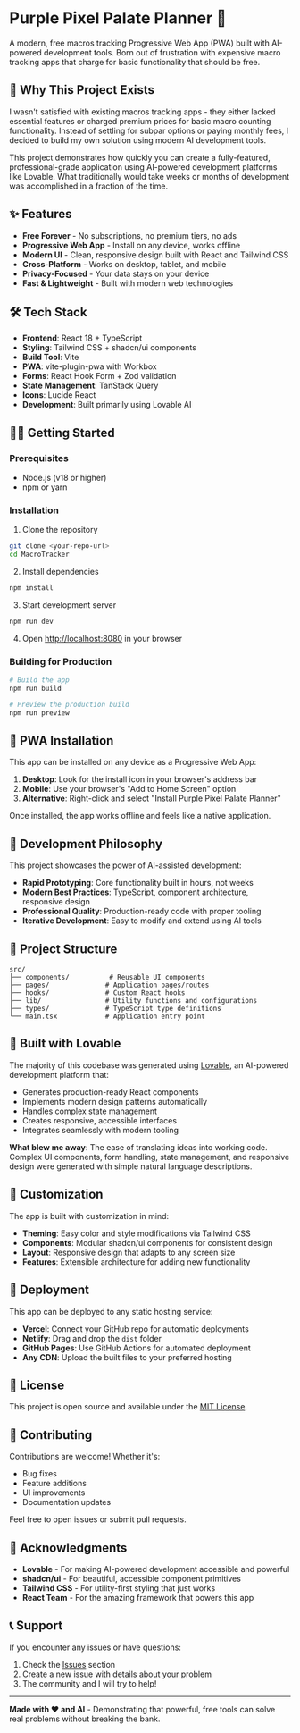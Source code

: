 # Purple Pixel Palate Planner 🍎

A modern, free macros tracking Progressive Web App (PWA) built with AI-powered development tools. Born out of frustration with expensive macro tracking apps that charge for basic functionality that should be free.

## 🚀 Why This Project Exists

I wasn't satisfied with existing macros tracking apps - they either lacked essential features or charged premium prices for basic macro counting functionality. Instead of settling for subpar options or paying monthly fees, I decided to build my own solution using modern AI development tools.

This project demonstrates how quickly you can create a fully-featured, professional-grade application using AI-powered development platforms like Lovable. What traditionally would take weeks or months of development was accomplished in a fraction of the time.

## ✨ Features

- **Free Forever** - No subscriptions, no premium tiers, no ads
- **Progressive Web App** - Install on any device, works offline
- **Modern UI** - Clean, responsive design built with React and Tailwind CSS
- **Cross-Platform** - Works on desktop, tablet, and mobile
- **Privacy-Focused** - Your data stays on your device
- **Fast & Lightweight** - Built with modern web technologies

## 🛠️ Tech Stack

- **Frontend**: React 18 + TypeScript
- **Styling**: Tailwind CSS + shadcn/ui components
- **Build Tool**: Vite
- **PWA**: vite-plugin-pwa with Workbox
- **Forms**: React Hook Form + Zod validation
- **State Management**: TanStack Query
- **Icons**: Lucide React
- **Development**: Built primarily using Lovable AI

## 🏃‍♂️ Getting Started

### Prerequisites
- Node.js (v18 or higher)
- npm or yarn

### Installation

1. Clone the repository
```bash
git clone <your-repo-url>
cd MacroTracker
```

2. Install dependencies
```bash
npm install
```

3. Start development server
```bash
npm run dev
```

4. Open [http://localhost:8080](http://localhost:8080) in your browser

### Building for Production

```bash
# Build the app
npm run build

# Preview the production build
npm run preview
```

## 📱 PWA Installation

This app can be installed on any device as a Progressive Web App:

1. **Desktop**: Look for the install icon in your browser's address bar
2. **Mobile**: Use your browser's "Add to Home Screen" option
3. **Alternative**: Right-click and select "Install Purple Pixel Palate Planner"

Once installed, the app works offline and feels like a native application.

## 🎯 Development Philosophy

This project showcases the power of AI-assisted development:

- **Rapid Prototyping**: Core functionality built in hours, not weeks
- **Modern Best Practices**: TypeScript, component architecture, responsive design
- **Professional Quality**: Production-ready code with proper tooling
- **Iterative Development**: Easy to modify and extend using AI tools

## 🔧 Project Structure

```
src/
├── components/          # Reusable UI components
├── pages/              # Application pages/routes
├── hooks/              # Custom React hooks
├── lib/                # Utility functions and configurations
├── types/              # TypeScript type definitions
└── main.tsx            # Application entry point
```

## 🤖 Built with Lovable

The majority of this codebase was generated using [Lovable](https://lovable.dev), an AI-powered development platform that:

- Generates production-ready React components
- Implements modern design patterns automatically
- Handles complex state management
- Creates responsive, accessible interfaces
- Integrates seamlessly with modern tooling

**What blew me away**: The ease of translating ideas into working code. Complex UI components, form handling, state management, and responsive design were generated with simple natural language descriptions.

## 🎨 Customization

The app is built with customization in mind:

- **Theming**: Easy color and style modifications via Tailwind CSS
- **Components**: Modular shadcn/ui components for consistent design
- **Layout**: Responsive design that adapts to any screen size
- **Features**: Extensible architecture for adding new functionality

## 🚀 Deployment

This app can be deployed to any static hosting service:

- **Vercel**: Connect your GitHub repo for automatic deployments
- **Netlify**: Drag and drop the `dist` folder
- **GitHub Pages**: Use GitHub Actions for automated deployment
- **Any CDN**: Upload the built files to your preferred hosting

## 📄 License

This project is open source and available under the [MIT License](LICENSE).

## 🤝 Contributing

Contributions are welcome! Whether it's:

- Bug fixes
- Feature additions
- UI improvements
- Documentation updates

Feel free to open issues or submit pull requests.

## 🌟 Acknowledgments

- **Lovable** - For making AI-powered development accessible and powerful
- **shadcn/ui** - For beautiful, accessible component primitives
- **Tailwind CSS** - For utility-first styling that just works
- **React Team** - For the amazing framework that powers this app

## 📞 Support

If you encounter any issues or have questions:

1. Check the [Issues](../../issues) section
2. Create a new issue with details about your problem
3. The community and I will try to help!

---

**Made with ❤️ and AI** - Demonstrating that powerful, free tools can solve real problems without breaking the bank.
